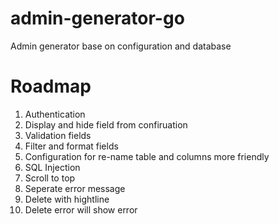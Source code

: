 # admin-generator-go
Admin generator base on configuration and database

# Roadmap
1. Authentication
2. Display and hide field from confiruation
4. Validation fields
4. Filter and format fields
5. Configuration for re-name table and columns more friendly
6. SQL Injection
7. Scroll to top
8. Seperate error message
9. Delete with hightline
10. Delete error will show error
